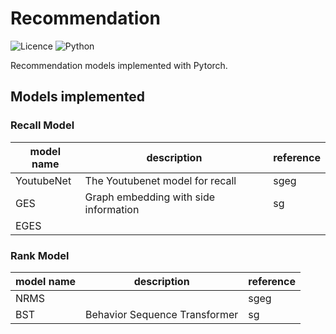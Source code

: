 # Recommendation

![Licence](https://img.shields.io/github/license/lawRossi/recommendation)
![Python](https://img.shields.io/badge/Python->=3.6-blue)

Recommendation models implemented with Pytorch.


## Models implemented

### Recall Model

|model name | description| reference|
| --  | -- | -- |
| YoutubeNet | The Youtubenet model for recall | sgeg|
| GES | Graph embedding with side information | sg |
|EGES | | |


### Rank Model

model name | description| reference
| --  | -- | -- |
NRMS |  | sgeg
BST | Behavior Sequence Transformer| sg
